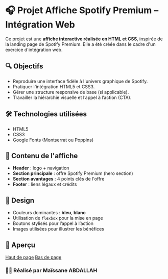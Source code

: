 # 🎧 Projet Affiche Spotify Premium – Intégration Web

Ce projet est une **affiche interactive réalisée en HTML et CSS**, inspirée de la landing page de Spotify Premium. Elle a été créée dans le cadre d'un exercice d'intégration web.

## 🔍 Objectifs

- Reproduire une interface fidèle à l'univers graphique de Spotify.
- Pratiquer l'intégration HTML5 et CSS3.
- Gérer une structure responsive de base (si applicable).
- Travailler la hiérarchie visuelle et l’appel à l’action (CTA).

## 🛠️ Technologies utilisées

- HTML5
- CSS3
- Google Fonts (Montserrat ou Poppins)

## 🧩 Contenu de l'affiche

- **Header** : logo + navigation
- **Section principale** : offre Spotify Premium (hero section)
- **Section avantages** : 4 points clés de l'offre
- **Footer** : liens légaux et crédits

## 🎨 Design

- Couleurs dominantes : **bleu**, **blanc**
- Utilisation de `flexbox` pour la mise en page
- Boutons stylisés pour l’appel à l’action
- Images utilisées pour illustrer les bénéfices

## 📸 Aperçu

[Haut de page](./images/First-result.png)
[Bas de page](./images/First-result.png)

### 👨‍💻 Réalisé par Maïssane ABDALLAH